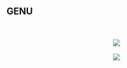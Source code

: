 <H2>GENU</H2>
<br><br>
<div align="center">
  <img src='https://github.com/user-attachments/assets/b146c879-4265-4afe-8735-f55f267646bf'>
  <br><br>
  <img src='https://github.com/user-attachments/assets/1bf22722-b48e-47f7-b235-6d6b4e737503'>
</div>
